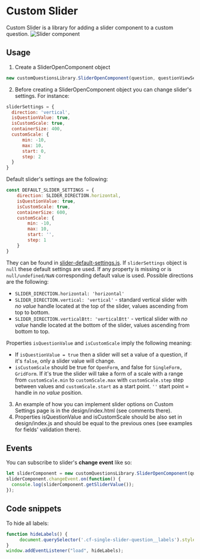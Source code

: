 # Custom Slider

Custom Slider is a library for adding a slider component to a custom question.
![Slider component](https://user-images.githubusercontent.com/70640199/135821099-13736ab5-cfe0-4faf-b963-0c0da4ebdcf6.png)

## Usage

1) Create a SliderOpenComponent object
```js
new customQuestionsLibrary.SliderOpenComponent(question, questionViewSettings, sliderSettings);
```
2) Before creating a SliderOpenComponent object you can change slider's settings. For instance:

```js
sliderSettings = {
  direction: 'vertical',
  isQuestionValue: true,
  isCustomScale: true,
  containerSize: 400,
  customScale: {
      min: -10,
      max: 10,
      start: 0,
      step: 2
  }
}
```
Default slider's settings are the following:
```js
const DEFAULT_SLIDER_SETTINGS = {
    direction: SLIDER_DIRECTION.horizontal,
    isQuestionValue: true,
    isCustomScale: true,
    containerSize: 600,
    customScale: {
        min: -10,
        max: 10,
        start: '',
        step: 1
    }
}
```
They can be found in [slider-default-settings.js](lib/slider/slider-default-settings.js). If `sliderSettings` object is `null` these default settings are used. If any property is missing or is `null/undefined/NaN` corresponding default value is used.
Possible directions are the following:
- `SLIDER_DIRECTION.horizontal: 'horizontal'`
- `SLIDER_DIRECTION.vertical: 'vertical'` - standard vertical slider with *no value* handle located at the top of the slider, values ascending from top to bottom.
- `SLIDER_DIRECTION.verticalBtt: 'verticalBtt'` - vertical slider with *no value* handle located at the bottom of the slider, values ascending from bottom to top.

Properties `isQuestionValue` and `isCustomScale` imply the following meaning:
- If `isQuestionValue = true` then a slider will set a value of a question, if it's `false`, only a slider value will change.
- `isCustomScale` should be true for `OpenForm`, and false for `SingleForm, GridForm`. If it's true the slider will take a form of a scale
  with a range from `customScale.min` to `customScale.max` with `customScale.step` step between values and `customScale.start` as a start point. `''` start point = handle in *no value* position.

3) An example of how you can implement slider options on Custom Settings page is in the design/index.html (see comments there).
4) Properties isQuestionValue and isCustomScale should be also set in design/index.js and should be equal to the previous ones (see examples for fields' validation there).

## Events
You can subscribe to slider's **change event** like so:
```js
let sliderComponent = new customQuestionsLibrary.SliderOpenComponent(question, questionViewSettings, sliderSettings);
sliderComponent.changeEvent.on(function() {
  console.log(sliderComponent.getSliderValue());
});
```
## Code snippets
To hide all labels:
```js
function hideLabels() {
     document.querySelector('.cf-single-slider-question__labels').style.display = "none";
}
window.addEventListener("load", hideLabels);
```
